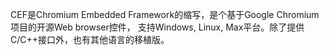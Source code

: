 CEF是Chromium Embedded Framework的缩写，是个基于Google Chromium项目的开源Web browser控件，
支持Windows, Linux, Max平台。除了提供C/C++接口外，也有其他语言的移植版。